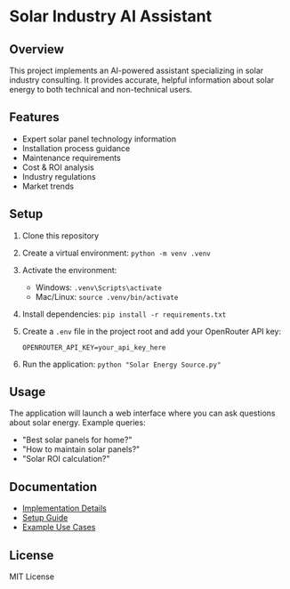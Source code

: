 # Solar Industry AI Assistant

## Overview
This project implements an AI-powered assistant specializing in solar industry consulting. It provides accurate, helpful information about solar energy to both technical and non-technical users.

## Features
- Expert solar panel technology information
- Installation process guidance
- Maintenance requirements
- Cost & ROI analysis
- Industry regulations
- Market trends

## Setup
1. Clone this repository
2. Create a virtual environment: `python -m venv .venv`
3. Activate the environment:
   - Windows: `.venv\Scripts\activate`
   - Mac/Linux: `source .venv/bin/activate`
4. Install dependencies: `pip install -r requirements.txt`
5. Create a `.env` file in the project root and add your OpenRouter API key:
   ```
   OPENROUTER_API_KEY=your_api_key_here
   ```

6. Run the application: `python "Solar Energy Source.py"`


## Usage
The application will launch a web interface where you can ask questions about solar energy. Example queries:
- "Best solar panels for home?"
- "How to maintain solar panels?"
- "Solar ROI calculation?"

## Documentation
- [Implementation Details](IMPLEMENTATION_DOCS.md)
- [Setup Guide](SETUP_GUIDE.md)
- [Example Use Cases](EXAMPLE_USE_CASES.md)

## License
MIT License
